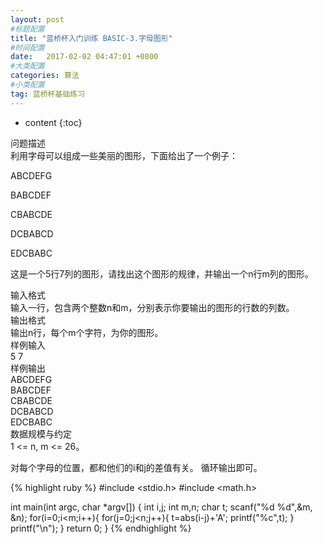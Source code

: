 ```yaml
---
layout: post
#标题配置
title: "蓝桥杯入门训练 BASIC-3.字母图形"
#时间配置
date:   2017-02-02 04:47:01 +0800
#大类配置
categories: 算法
#小类配置
tag: 蓝桥杯基础练习
---
```


* content
{:toc}
  


问题描述  
利用字母可以组成一些美丽的图形，下面给出了一个例子：  

ABCDEFG  

BABCDEF  

CBABCDE  

DCBABCD  

EDCBABC  

这是一个5行7列的图形，请找出这个图形的规律，并输出一个n行m列的图形。  

输入格式  
输入一行，包含两个整数n和m，分别表示你要输出的图形的行数的列数。  
输出格式  
输出n行，每个m个字符，为你的图形。  
样例输入  
5 7  
样例输出  
ABCDEFG  
BABCDEF  
CBABCDE  
DCBABCD  
EDCBABC  
数据规模与约定  
1 <= n, m <= 26。  





对每个字母的位置，都和他们的i和j的差值有关。  循环输出即可。  


  

{% highlight ruby %}
#include <stdio.h>
#include <math.h>

int main(int argc, char *argv[]) {
	int i,j;
	int m,n;
	char t;
	scanf("%d %d",&m, &n);
	for(i=0;i<m;i++){
		for(j=0;j<n;j++){
			t=abs(i-j)+'A';
			printf("%c",t);
		}
			printf("\n");
	}
	return 0;
}
{% endhighlight %}